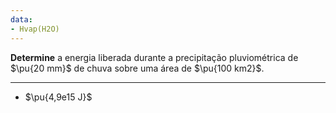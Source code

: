 ```yaml
---
data:
- Hvap(H2O)
---
```

**Determine** a energia liberada durante a precipitação pluviométrica de $\pu{20 mm}$ de chuva sobre uma área de $\pu{100 km2}$.

---

- $\pu{4,9e15 J}$

